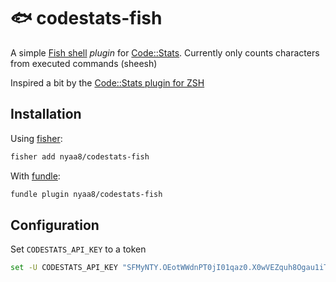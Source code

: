 🐟 codestats-fish
=================

A simple [Fish shell](https://fishshell.com/) *plugin* for [Code::Stats](https://codestats.net/).
Currently only counts characters from executed commands (sheesh)

Inspired a bit by the [Code::Stats plugin for ZSH](https://gitlab.com/code-stats/code-stats-zsh)

Installation
------------

Using [fisher](https://github.com/jorgebucaran/fisher):

```sh
fisher add nyaa8/codestats-fish
```

With [fundle](https://github.com/danhper/fundle):

```sh
fundle plugin nyaa8/codestats-fish
```

Configuration
-------------

Set `CODESTATS_API_KEY` to a token
```sh
set -U CODESTATS_API_KEY "SFMyNTY.OEotWWdnPT0jI01qaz0.X0wVEZquh8Ogau1iTtBihYqqL71FD8N6p5ChQiIpaxQ"
```

